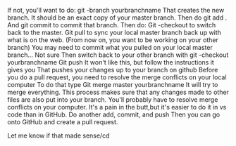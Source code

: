 If not, you'll want to do:
git -branch yourbranchname
That creates the new branch. It should be an exact copy of your master branch. Then do git add . And git commit to commit that branch.
Then do:
Git -checkout to switch back to the master.
Git pull to sync your local master branch back up with what is on the web. (From now on, you want to be working on your other branch)
You may need to commit what you pulled on your local master branch... Not sure
Then switch back to your other branch with git -checkout yourbranchname
Git push
It won't like this, but follow the instructions it gives you 
That pushes your changes up to your branch on github
Before you do a pull request, you need to resolve the merge conflicts on your local computer
To do that type
Git merge master yourbranchname
It will try to merge everything. This process makes sure that any changes made to other files are also put into your branch.
You'll probably have to resolve merge conflicts on your computer. It's a pain in the butt,but it's easier to do it in vs code than in GitHub.
Do another add, commit, and push
Then you can go onto GitHub and create a pull request.


Let me know if that made sense/cd 
